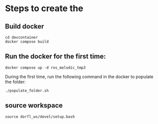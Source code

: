 # Steps to create the
## Build docker
```
cd devcontainer
docker compose build
```

## Run the docker for the first time:
```
docker compose up -d ros_melodic_tmp3
```

During the first time, run
the following command in the docker to populate the folder:
```
./populate_folder.sh
```

## source workspace
```
source dorfl_ws/devel/setup.bash
```
